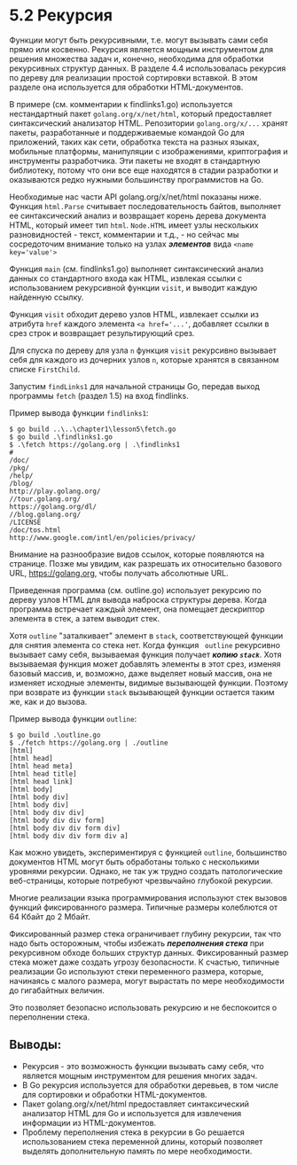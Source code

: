 # 5.2 Рекурсия

Функции могут быть рекурсивными, т.е. могут вызывать сами себя прямо или косвенно. Рекурсия является мощным инструментом
для решения множества задач и, конечно, необходима для обработки рекурсивных структур данных. В разделе 4.4
использовалась рекурсия по дереву для реализации простой сортировки вставкой. В этом разделе она используется для
обработки HTML-документов.

В примере (см. комментарии к findlinks1.go) используется нестандартный пакет `golang.org/x/net/html`, который
предоставляет синтаксический анализатор HTML. Репозитории `golang.org/x/...` хранят пакеты, разработанные и
поддерживаемые командой Go для приложений, таких как сети, обработка текста на разных языках, мобильные платформы,
манипуляции с изображениями, криптография и инструменты разработчика. Эти пакеты не входят в стандартную библиотеку,
потому что они все еще находятся в стадии разработки и оказываются редко нужными большинству программистов на Go.

Необходимые нас части API golang.org/x/net/html показаны ниже. Функция `html.Parse` считывает последовательность байтов,
выполняет ее синтаксический анализ и возвращает корень дерева документа HTML, который имеет тип `html`.
`Node.HTML` имеет узлы нескольких разновидностей - текст, комментарии и т.д., - но сейчас мы сосредоточим внимание
только
на узлах **_элементов_** вида `<name key='value'>`

Функция `main` (см. findlinks1.go) выполняет синтаксический анализ данных со стандартного входа как HTML, извлекая
ссылки с использованием рекурсивной функции `visit`, и выводит каждую найденную ссылку.

Функция `visit` обходит дерево узлов HTML, извлекает ссылки из атрибута `href` каждого элемента `<a href='...'`,
добавляет ссылки в срез строк и возвращает результирующий срез.

Для спуска по дереву для узла `n` функция `visit` рекурсивно вызывает себя для каждого из дочерних узлов `n`, которые
хранятся в связанном списке `FirstChild`.

Запустим `findLinks1` для начальной страницы Go, передав выход программы `fetch` (раздел 1.5) на вход findlinks.

Пример вывода функции `findlinks1`:

``` 
$ go build ..\..\chapter1\lesson5\fetch.go
$ go build .\findlinks1.go
$ .\fetch https://golang.org | .\findlinks1
#
/doc/
/pkg/
/help/
/blog/
http://play.golang.org/
//tour.golang.org/
https://golang.org/dl/
//blog.golang.org/
/LICENSE
/doc/tos.html
http://www.google.com/intl/en/policies/privacy/
```

Внимание на разнообразие видов ссылок, которые появляются на странице. Позже мы увидим, как разрешать их относительно
базового URL, https://golang.org, чтобы получать абсолютные URL.

Приведенная программа (см. outline.go) использует рекурсию по дереву узлов HTML для вывода наброска структуры дерева.
Когда программа встречает каждый элемент, она помещает дескриптор элемента в стек, а затем выводит стек.

Хотя `outline` "заталкивает" элемент в `stack`, соответствующей функции для снятия элемента со стека нет. Когда функция
` outline` рекурсивно вызывает саму себя, вызываемая функция получает **_копию `stack`_**. Хотя вызываемая функция может
добавлять элементы в этот срез, изменяя базовый массив, и, возможно, даже выделяет новый массив, она не изменяет
исходные элементы, видимые вызывающей функции. Поэтому при возврате из функции `stack` вызывающей функции остается таким
же, как и до вызова.

Пример вывода функции `outline`:

```
$ go build .\outline.go
$ ./fetch https://golang.org | ./outline
[html]
[html head]
[html head meta]
[html head title]
[html head link]
[html body]
[html body div]
[html body div]
[html body div div]
[html body div div form]
[html body div div form div]
[html body div div form div a]
```

Как можно увидеть, экспериментируя с функцией `outline`, большинство документов HTML могут быть обработаны только с
несколькими уровнями рекурсии. Однако, не так уж трудно создать патологические веб-страницы, которые потребуют
чрезвычайно глубокой рекурсии.

Многие реализации языка программирования используют стек вызовов функций фиксированного размера. Типичные размеры
колеблются от 64 Кбайт до 2 Мбайт.

Фиксированный размер стека ограничивает глубину рекурсии, так что надо быть осторожным, чтобы избежать
**_переполнения стека_** при рекурсивном обходе больших структур данных. Фиксированный размер стека может даже создать
угрозу безопасности. К счастью, типичные реализации Go используют стеки переменного размера, которые, начинаясь с малого
размера, могут вырастать по мере необходимости до гигабайтных величин.

Это позволяет безопасно использовать рекурсию и не беспокоится о переполнении стека.

## Выводы:

* Рекурсия - это возможность функции вызывать саму себя, что является мощным инструментом для решения многих задач.
* В Go рекурсия используется для обработки деревьев, в том числе для сортировки и обработки HTML-документов.
* Пакет golang.org/x/net/html предоставляет синтаксический анализатор HTML для Go и используется для извлечения информации
из HTML-документов.
* Проблему переполнения стека в рекурсии в Go решается использованием стека переменной длины, который позволяет выделять
дополнительную память по мере необходимости. 